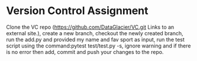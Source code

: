 # Version Control Assignment

Clone the VC repo (https://github.com/DataGlacier/VC.git Links to an external site.), create a new branch, checkout the newly created branch, run the add.py and provided my name and fav sport as input, run the test script using the command:pytest test/test.py -s, ignore warning and if there is no error then add, commit and push your changes to the repo.
